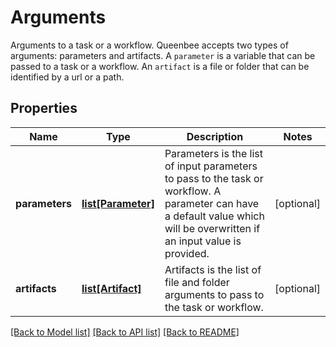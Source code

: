 # Arguments

Arguments to a task or a workflow.  Queenbee accepts two types of arguments: parameters and artifacts. A ``parameter`` is a variable that can be passed to a task or a workflow. An ``artifact`` is a file or folder that can be identified by a url or a path.
## Properties
Name | Type | Description | Notes
------------ | ------------- | ------------- | -------------
**parameters** | [**list[Parameter]**](Parameter.md) | Parameters is the list of input parameters to pass to the task or workflow. A parameter can have a default value which will be overwritten if an input value is provided. | [optional] 
**artifacts** | [**list[Artifact]**](Artifact.md) | Artifacts is the list of file and folder arguments to pass to the task or workflow. | [optional] 

[[Back to Model list]](../README.md#documentation-for-models) [[Back to API list]](../README.md#documentation-for-api-endpoints) [[Back to README]](../README.md)


